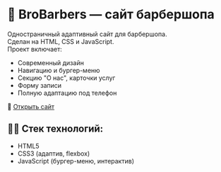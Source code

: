 # 💈 BroBarbers — сайт барбершопа

Одностраничный адаптивный сайт для барбершопа.  
Сделан на HTML, CSS и JavaScript.  
Проект включает:

- Современный дизайн
- Навигацию и бургер-меню
- Секцию "О нас", карточки услуг
- Форму записи
- Полную адаптацию под телефон

🔗 [Открыть сайт](https://awpsport.github.io/BroBarbers/)

## 🧑‍💻 Стек технологий:
- HTML5
- CSS3 (адаптив, flexbox)
- JavaScript (бургер-меню, интерактив)

